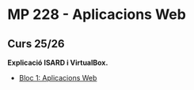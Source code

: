 # MP 228 - Aplicacions Web

## Curs 25/26

**Explicació ISARD i VirtualBox.**

- [Bloc 1: Aplicacions Web](bloc1/readme.md)



